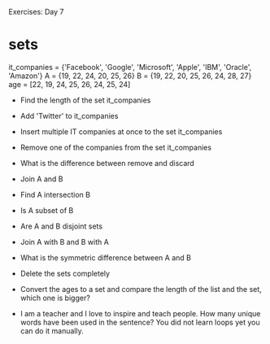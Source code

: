 Exercises: Day 7

# sets
it_companies = {'Facebook', 'Google', 'Microsoft', 'Apple', 'IBM', 'Oracle', 'Amazon'}
A = {19, 22, 24, 20, 25, 26}
B = {19, 22, 20, 25, 26, 24, 28, 27}
age = [22, 19, 24, 25, 26, 24, 25, 24]

- Find the length of the set it_companies

- Add 'Twitter' to it_companies

- Insert multiple IT companies at once to the set it_companies

- Remove one of the companies from the set it_companies

- What is the difference between remove and discard

- Join A and B

- Find A intersection B

- Is A subset of B

- Are A and B disjoint sets

- Join A with B and B with A

- What is the symmetric difference between A and B

- Delete the sets completely

- Convert the ages to a set and compare the length of the list and the set, which one is bigger?

- I am a teacher and I love to inspire and teach people. How many unique words have been used in the sentence? You did not learn loops yet you can do it manually.
